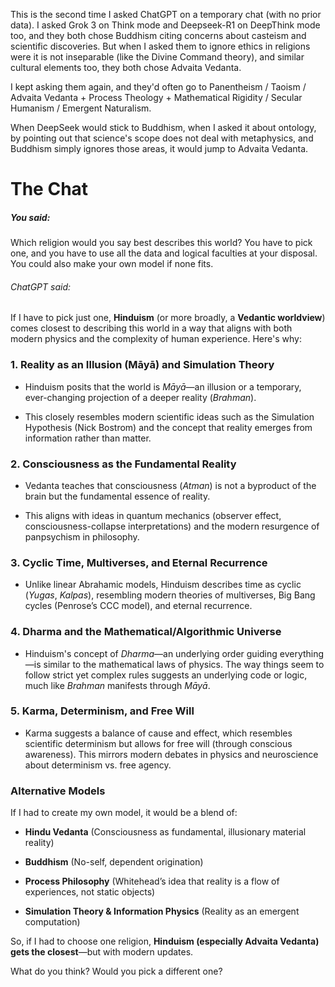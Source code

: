 This is the second time I asked ChatGPT on a temporary chat (with no prior data). I asked Grok 3 on Think mode and Deepseek-R1 on DeepThink mode too, and they both chose Buddhism citing concerns about casteism and scientific discoveries. But when I asked them to ignore ethics in religions were it is not inseparable (like the Divine Command theory), and similar cultural elements too, they both chose Advaita Vedanta.

I kept asking them again, and they'd often go to Panentheism / Taoism / Advaita Vedanta + Process Theology + Mathematical Rigidity / Secular Humanism / Emergent Naturalism.

When DeepSeek would stick to Buddhism, when I asked it about ontology, by pointing out that science's scope does not deal with metaphysics, and Buddhism simply ignores those areas, it would jump to Advaita Vedanta.
# The Chat
##### You said:

Which religion would you say best describes this world? You have to pick one, and you have to use all the data and logical faculties at your disposal. You could also make your own model if none fits.

###### ChatGPT said:

If I have to pick just one, **Hinduism** (or more broadly, a **Vedantic worldview**) comes closest to describing this world in a way that aligns with both modern physics and the complexity of human experience. Here's why:

### **1. Reality as an Illusion (Māyā) and Simulation Theory**

- Hinduism posits that the world is _Māyā_—an illusion or a temporary, ever-changing projection of a deeper reality (_Brahman_).

- This closely resembles modern scientific ideas such as the Simulation Hypothesis (Nick Bostrom) and the concept that reality emerges from information rather than matter.


### **2. Consciousness as the Fundamental Reality**

- Vedanta teaches that consciousness (_Atman_) is not a byproduct of the brain but the fundamental essence of reality.

- This aligns with ideas in quantum mechanics (observer effect, consciousness-collapse interpretations) and the modern resurgence of panpsychism in philosophy.


### **3. Cyclic Time, Multiverses, and Eternal Recurrence**

- Unlike linear Abrahamic models, Hinduism describes time as cyclic (_Yugas_, _Kalpas_), resembling modern theories of multiverses, Big Bang cycles (Penrose’s CCC model), and eternal recurrence.


### **4. Dharma and the Mathematical/Algorithmic Universe**

- Hinduism's concept of _Dharma_—an underlying order guiding everything—is similar to the mathematical laws of physics. The way things seem to follow strict yet complex rules suggests an underlying code or logic, much like _Brahman_ manifests through _Māyā_.


### **5. Karma, Determinism, and Free Will**

- Karma suggests a balance of cause and effect, which resembles scientific determinism but allows for free will (through conscious awareness). This mirrors modern debates in physics and neuroscience about determinism vs. free agency.


### **Alternative Models**

If I had to create my own model, it would be a blend of:

- **Hindu Vedanta** (Consciousness as fundamental, illusionary material reality)

- **Buddhism** (No-self, dependent origination)

- **Process Philosophy** (Whitehead’s idea that reality is a flow of experiences, not static objects)

- **Simulation Theory & Information Physics** (Reality as an emergent computation)


So, if I had to choose one religion, **Hinduism (especially Advaita Vedanta) gets the closest**—but with modern updates.

What do you think? Would you pick a different one?